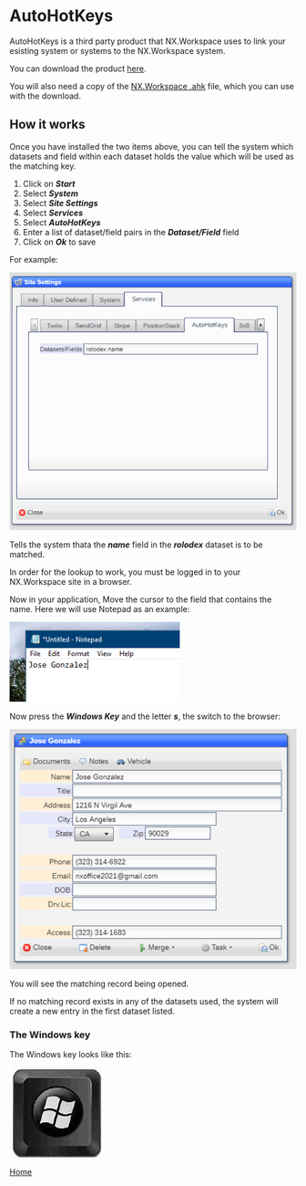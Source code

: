 # AutoHotKeys

AutoHotKeys is a third party product that NX.Workspace uses to link your esisting system or systems to the NX.Workspace system.

You can download the product [here](https://www.autohotkey.com/).

You will also need a copy of the [NX.Workspace .ahk](https://github.com/nxproject/workspace/blob/master/readmes/nxworkspace.ahk) file, which you can use with the download.

## How it works

Once you have installed the two items above, you can tell the system which datasets and field within each dataset holds the value which
will be used as the matching key.  

1) Click on ***Start*** 
2) Select ***System***
3) Select ***Site Settings***
4) Select ***Services***
5) Select ***AutoHotKeys***
6) Enter a list of dataset/field pairs in the ***Dataset/Field*** field
7) Click on ***Ok*** to save

For example:

![image](images/Ahk1.png)

Tells the system thata the ***name*** field in the ***rolodex*** dataset is to be matched.

In order for the lookup to work, you must be logged in to your NX.Workspace site in a browser.

Now in your application, Move the cursor to the field that contains the name.  Here we will use Notepad as an example:

![image](images/Ahk2.png)

Now press the ***Windows Key*** and the letter ***s***, the switch to the browser:

![image](images/Ahk3.png)

You will see the matching record being opened.

If no matching record exists in any of the datasets used, the system will create a new entry in the first dataset listed.

### The Windows key

The Windows key looks like this:

![image](images/OIP.jpg)

[Home](../README.md)
